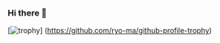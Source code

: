 ### Hi there 👋

[![trophy](https://github-profile-trophy.vercel.app/?username=carlsenior&column=-1&theme=onedark&margin-w=10&title=Stars,Followers)]
(https://github.com/ryo-ma/github-profile-trophy)
<!--
**carlsenior/carlsenior** is a ✨ _special_ ✨ repository because its `README.md` (this file) appears on your GitHub profile.

Here are some ideas to get you started:

- 🔭 I’m currently working on ...
- 🌱 I’m currently learning ...
- 👯 I’m looking to collaborate on ...
- 🤔 I’m looking for help with ...
- 💬 Ask me about ...
- 📫 How to reach me: ...
- 😄 Pronouns: ...
- ⚡ Fun fact: ...
-->
